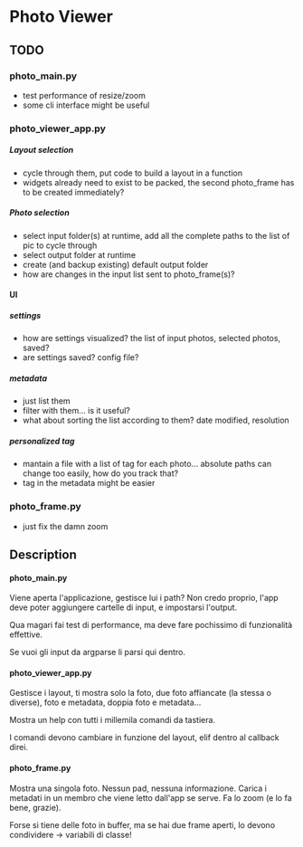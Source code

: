 # Photo Viewer

## TODO

### photo_main.py
* test performance of resize/zoom
* some cli interface might be useful

### photo_viewer_app.py

##### Layout selection
* cycle through them, put code to build a layout in a function
* widgets already need to exist to be packed, the second photo_frame has to be created immediately?

##### Photo selection
* select input folder(s) at runtime, add all the complete paths to the list of pic to cycle through
* select output folder at runtime
* create (and backup existing) default output folder 
* how are changes in the input list sent to photo_frame(s)?

#### UI

##### settings
* how are settings visualized? the list of input photos, selected photos, saved?
* are settings saved? config file?

##### metadata
* just list them
* filter with them... is it useful?
* what about sorting the list according to them? date modified, resolution

##### personalized tag
* mantain a file with a list of tag for each photo... absolute paths can change too easily, how do you track that?
* tag in the metadata might be easier

### photo_frame.py
* just fix the damn zoom

## Description

#### photo_main.py

Viene aperta l'applicazione, gestisce lui i path?
Non credo proprio, l'app deve poter aggiungere cartelle di input, e impostarsi l'output.

Qua magari fai test di performance, ma deve fare pochissimo di funzionalità effettive.

Se vuoi gli input da argparse li parsi qui dentro.

#### photo_viewer_app.py

Gestisce i layout, ti mostra solo la foto, due foto affiancate (la stessa o diverse), foto e metadata, doppia foto e metadata...

Mostra un help con tutti i millemila comandi da tastiera.

I comandi devono cambiare in funzione del layout, elif dentro al callback direi.

#### photo_frame.py

Mostra una singola foto. Nessun pad, nessuna informazione. Carica i metadati in un membro che viene letto dall'app se serve. Fa lo zoom (e lo fa bene, grazie).

Forse si tiene delle foto in buffer, ma se hai due frame aperti, lo devono condividere -> variabili di classe!
